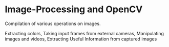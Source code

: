 # Image-Processing and OpenCV
Compilation of various operations on images.

Extracting colors,
Taking input frames from external cameras,
Manipulating images and videos,
Extracting Useful Information from captured images






